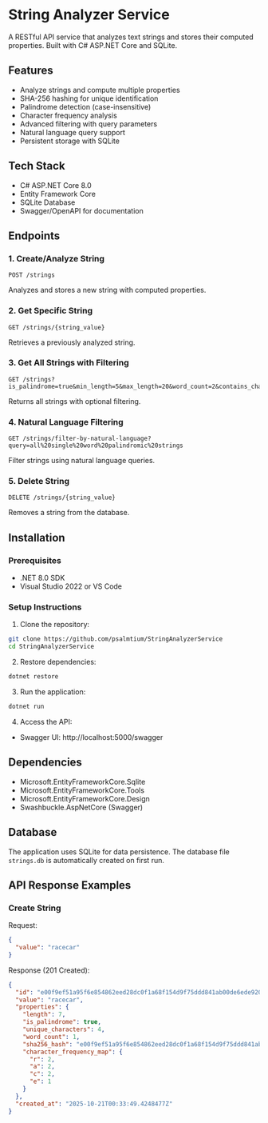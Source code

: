 # String Analyzer Service

A RESTful API service that analyzes text strings and stores their computed properties. Built with C# ASP.NET Core and SQLite.

## Features

- Analyze strings and compute multiple properties
- SHA-256 hashing for unique identification
- Palindrome detection (case-insensitive)
- Character frequency analysis
- Advanced filtering with query parameters
- Natural language query support
- Persistent storage with SQLite

## Tech Stack

- C# ASP.NET Core 8.0
- Entity Framework Core
- SQLite Database
- Swagger/OpenAPI for documentation

## Endpoints

### 1. Create/Analyze String
```
POST /strings
```
Analyzes and stores a new string with computed properties.

### 2. Get Specific String
```
GET /strings/{string_value}
```
Retrieves a previously analyzed string.

### 3. Get All Strings with Filtering
```
GET /strings?is_palindrome=true&min_length=5&max_length=20&word_count=2&contains_character=a
```
Returns all strings with optional filtering.

### 4. Natural Language Filtering
```
GET /strings/filter-by-natural-language?query=all%20single%20word%20palindromic%20strings
```
Filter strings using natural language queries.

### 5. Delete String
```
DELETE /strings/{string_value}
```
Removes a string from the database.

## Installation

### Prerequisites
- .NET 8.0 SDK
- Visual Studio 2022 or VS Code

### Setup Instructions

1. Clone the repository:
```bash
git clone https://github.com/psalmtium/StringAnalyzerService
cd StringAnalyzerService
```

2. Restore dependencies:
```bash
dotnet restore
```

3. Run the application:
```bash
dotnet run
```

4. Access the API:
- Swagger UI: http://localhost:5000/swagger


## Dependencies

- Microsoft.EntityFrameworkCore.Sqlite
- Microsoft.EntityFrameworkCore.Tools
- Microsoft.EntityFrameworkCore.Design
- Swashbuckle.AspNetCore (Swagger)

## Database

The application uses SQLite for data persistence. The database file `strings.db` is automatically created on first run.

## API Response Examples

### Create String
Request:
```json
{
  "value": "racecar"
}
```

Response (201 Created):
```json
{
  "id": "e00f9ef51a95f6e854862eed28dc0f1a68f154d9f75ddd841ab00de6ede9209b",
  "value": "racecar",
  "properties": {
    "length": 7,
    "is_palindrome": true,
    "unique_characters": 4,
    "word_count": 1,
    "sha256_hash": "e00f9ef51a95f6e854862eed28dc0f1a68f154d9f75ddd841ab00de6ede9209b",
    "character_frequency_map": {
      "r": 2,
      "a": 2,
      "c": 2,
      "e": 1
    }
  },
  "created_at": "2025-10-21T00:33:49.4248477Z"
}
```
